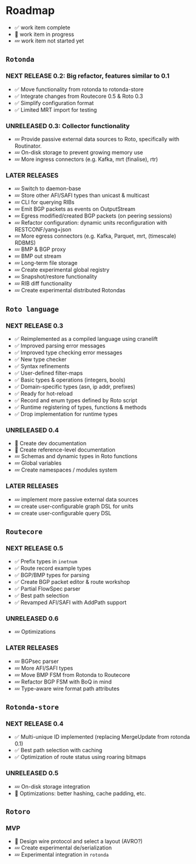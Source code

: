 
Roadmap
=======

- ✅ work item complete
- 🦀 work item in progress
- 💤 work item not started yet


## `Rotonda`

### NEXT RELEASE 0.2: Big refactor, features similar to 0.1

- ✅ Move functionality from rotonda to rotonda-store
- ✅ Integrate changes from Routecore 0.5 & Roto 0.3
- ✅ Simplify configuration format
- ✅ Limited MRT import for testing

### UNRELEASED 0.3: Collector functionality

- 💤 Provide passive external data sources to Roto, specifically with Routinator.
- 💤 On-disk storage to prevent growing memory use
- 💤 More ingress connectors (e.g. Kafka, mrt (finalise), rtr)

### LATER RELEASES

- 💤 Switch to daemon-base
- 💤 Store other AFI/SAFI types than unicast & multicast
- 💤 CLI for querying RIBs
- 💤 Emit BGP packets as events on OutputStream
- 💤 Egress modified/created BGP packets (on peering sessions)
- 💤 Refactor configuration: dynamic units reconfiguration with RESTCONF/yang+json
- 💤 More egress connectors (e.g. Kafka, Parquet, mrt, (timescale) RDBMS)
- 💤 BMP & BGP proxy
- 💤 BMP out stream
- 💤 Long-term file storage
- 💤 Create experimental global registry
- 💤 Snapshot/restore functionality
- 💤 RIB diff functionality
- 💤 Create experimental distributed Rotondas


## `Roto language`

### NEXT RELEASE 0.3

- ✅ Reimplemented as a compiled language using cranelift
- ✅ Improved parsing error messages
- ✅ Improved type checking error messages
- ✅ New type checker
- ✅ Syntax refinements
- ✅ User-defined filter-maps
- ✅ Basic types & operations (integers, bools)
- ✅ Domain-specific types (asn, ip addr, prefixes)
- ✅ Ready for hot-reload
- ✅ Record and enum types defined by Roto script
- ✅ Runtime registering of types, functions & methods
- ✅ Drop implementation for runtime types

### UNRELEASED 0.4

- 🦀 Create dev documentation
- 🦀 Create reference-level documentation 
- 💤 Schemas and dynamic types in Roto functions
- 💤 Global variables
- 💤 Create namespaces / modules system

### LATER RELEASES

- 💤 implement more passive external data sources
- 💤 create user-configurable graph DSL for units
- 💤 create user-configurable query DSL


## `Routecore`

### NEXT RELEASE 0.5

- ✅ Prefix types in `inetnum`
- ✅ Route record example types
- ✅ BGP/BMP types for parsing
- ✅ Create BGP packet editor & route workshop
- ✅ Partial FlowSpec parser
- ✅ Best path selection
- ✅ Revamped AFI/SAFI with AddPath support

### UNRELEASED 0.6

- 💤 Optimizations

### LATER RELEASES

- 💤 BGPsec parser
- 💤 More AFI/SAFI types
- 💤 Move BMP FSM from Rotonda to Routecore
- 💤 Refactor BGP FSM with BoQ in mind
- 💤 Type-aware wire format path attributes


## `Rotonda-store`

### NEXT RELEASE 0.4

- ✅ Multi-unique ID implemented (replacing MergeUpdate from rotonda 0.1)
- ✅ Best path selection with caching
- ✅ Optimization of route status using roaring bitmaps

### UNRELEASED 0.5

- 💤 On-disk storage integration
- 🦀 Optimizations: better hashing, cache padding, etc.

## `Rotoro`

### MVP

- 🦀 Design wire protocol and select a layout (AVRO?)
- 💤 Create experimental de/serialization
- 💤 Experimental integration in `rotonda`
